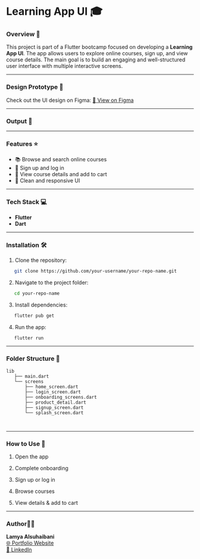 
# Learning App UI 🎓 


### Overview 👀

This project is part of a Flutter bootcamp focused on developing a **Learning App UI**. The app allows users to explore online courses, sign up, and view course details. The main goal is to build an engaging and well-structured user interface with multiple interactive screens.

---

### Design Prototype 🎨

Check out the UI design on Figma:
[🔗 View on Figma]()

---

### Output 📱



---

### Features ⭐️

- 📚 Browse and search online courses
- 📝 Sign up and log in
- 🛒 View course details and add to cart
- 🎨 Clean and responsive UI

---

### Tech Stack 💻

- **Flutter**
- **Dart**

---

### Installation 🛠️

1. Clone the repository:

```bash
   git clone https://github.com/your-username/your-repo-name.git
```

2. Navigate to the project folder:

```bash
   cd your-repo-name
```

3. Install dependencies:

```bash
   flutter pub get
```

4. Run the app:

```bash
   flutter run
```

---

### Folder Structure 🔨

```
lib
   ├── main.dart
   └── screens
       ├── home_screen.dart
       ├── login_screen.dart
       ├── onboarding_screens.dart
       ├── product_detail.dart
       ├── signup_screen.dart
       └── splash_screen.dart
       
       
```

---

### How to Use 📲

1. Open the app

2. Complete onboarding

3. Sign up or log in

4. Browse courses

5. View details & add to cart

---

### Author👩‍💻
**Lamya Alsuhaibani**  
[🌐 Portfolio Website](https://picayune-mouth-ade.notion.site/Lamya-Alsuhaibani-310c29eda5ba40638fa895968d3f630d "My Portfolio Website")  
[💼 LinkedIn](https://www.linkedin.com/in/lamya-a-alsuhaibani/ "My LinkedIn")
